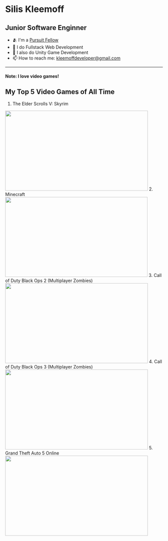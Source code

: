 # Silis Kleemoff
## Junior Software Enginner

- 🫂 I'm a [Pursuit Fellow](https://pursuit.org)
- 🌱 I do Fullstack Web Development
- 💞️ I also do Unity Game Development
- 📫 How to reach me: kleemoffdeveloper@gmail.com

---

#### Note: I love video games! 

## My Top 5 Video Games of All Time
1. The Elder Scrolls V: Skyrim 
<img src="https://image.api.playstation.com/vulcan/ap/rnd/202009/2820/h12URI7MdswtFPFHpkppNh2z.png" width="456" height="256">
2. Minecraft
<img src="https://m.media-amazon.com/images/M/MV5BMzgyZWEzMDgtMzI0YS00ZDMwLTllNjQtZjE3ZmVkNWM3YzliXkEyXkFqcGdeQXVyMTYxNzI4OTYx._V1_FMjpg_UX1000_.jpg" width="455" height="256">
3. Call of Duty Black Ops 2 (Multiplayer Zombies)
<img src="https://cdn.cloudflare.steamstatic.com/steam/apps/219103/ss_c40100e740565c440828ca31ff45d99b35688c8d.1920x1080.jpg?t=1447358610" width="456" height="256">
4. Call of Duty Black Ops 3 (Multiplayer Zombies)
<img src="https://support.activision.com/servlet/servlet.ImageServer?id=015U0000004QDxo&oid=00DU0000000HMgw&lastMod=1446586209000" width="456" height="256">
5. Grand Theft Auto 5 Online
<img src="https://media-rockstargames-com.akamaized.net/tina-uploads/posts/4ka18ao8a4o227/632b5c8862ffdfbad33eb015f78d3ba5b90fa991.jpg" width="456" height="256">

<!---
KleemoffDeveloper/KleemoffDeveloper is a ✨ special ✨ repository because its `README.md` (this file) appears on your GitHub profile.
You can click the Preview link to take a look at your changes.
--->
